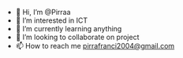 - 👋 Hi, I’m @Pirraa
- 👀 I’m interested in ICT
- 🌱 I’m currently learning anything
- 💞️ I’m looking to collaborate on project
- 📫 How to reach me pirrafranci2004@gmail.com

<!---
Pirraa/Pirraa is a ✨ special ✨ repository because its `README.md` (this file) appears on your GitHub profile.
You can click the Preview link to take a look at your changes.
--->
